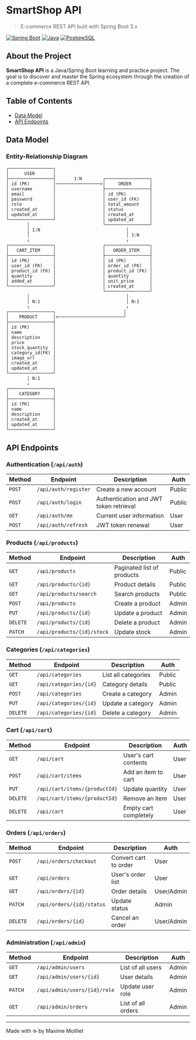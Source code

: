 # SmartShop API

> E-commerce REST API built with Spring Boot 3.x

[![Spring Boot](https://img.shields.io/badge/Spring%20Boot-3.5.6-brightgreen.svg)](https://spring.io/projects/spring-boot)
[![Java](https://img.shields.io/badge/Java-21-orange.svg)](https://www.oracle.com/java/)
[![PostgreSQL](https://img.shields.io/badge/PostgreSQL-latest-blue.svg)](https://www.postgresql.org/)

## About the Project

**SmartShop API** is a Java/Spring Boot learning and practice project. The goal is to discover and master the Spring ecosystem through the creation of a complete e-commerce REST API.

## Table of Contents

- [Data Model](#data-model)
- [API Endpoints](#api-endpoints)

## Data Model

### Entity-Relationship Diagram

```
┌─────────────────┐
│      USER       │
├─────────────────┤       1:N        ┌─────────────────┐
│ id (PK)         │─────────────────>│     ORDER       │
│ username        │                  ├─────────────────┤
│ email           │                  │ id (PK)         │
│ password        │                  │ user_id (FK)    │
│ role            │                  │ total_amount    │
│ created_at      │                  │ status          │
│ updated_at      │                  │ created_at      │
└─────────────────┘                  │ updated_at      │
        │                            └─────────────────┘
        │ 1:N                                 │
        │                                     │ 1:N
        ↓                                     ↓
┌─────────────────┐                  ┌─────────────────┐
│   CART_ITEM     │                  │   ORDER_ITEM    │
├─────────────────┤                  ├─────────────────┤
│ id (PK)         │                  │ id (PK)         │
│ user_id (FK)    │                  │ order_id (FK)   │
│ product_id (FK) │                  │ product_id (FK) │
│ quantity        │                  │ quantity        │
│ added_at        │                  │ unit_price      │
└─────────────────┘                  │ created_at      │
                                     └─────────────────┘
        │                                     │
        │ N:1                                 │ N:1
        ↓                                     ↓
┌─────────────────┐                          │
│    PRODUCT      │<─────────────────────────┘
├─────────────────┤
│ id (PK)         │
│ name            │
│ description     │
│ price           │
│ stock_quantity  │
│ category_id(FK) │
│ image_url       │
│ created_at      │
│ updated_at      │
└─────────────────┘
        │ N:1
        ↓
┌─────────────────┐
│    CATEGORY     │
├─────────────────┤
│ id (PK)         │
│ name            │
│ description     │
│ created_at      │
│ updated_at      │
└─────────────────┘
```

## API Endpoints

### Authentication (`/api/auth`)

| Method | Endpoint | Description | Auth |
|---------|----------|-------------|------|
| `POST` | `/api/auth/register` | Create a new account | Public |
| `POST` | `/api/auth/login` | Authentication and JWT token retrieval | Public |
| `GET` | `/api/auth/me` | Current user information | User |
| `POST` | `/api/auth/refresh` | JWT token renewal | User |

### Products (`/api/products`)

| Method | Endpoint | Description | Auth |
|---------|----------|-------------|------|
| `GET` | `/api/products` | Paginated list of products | Public |
| `GET` | `/api/products/{id}` | Product details | Public |
| `GET` | `/api/products/search` | Search products | Public |
| `POST` | `/api/products` | Create a product | Admin |
| `PUT` | `/api/products/{id}` | Update a product | Admin |
| `DELETE` | `/api/products/{id}` | Delete a product | Admin |
| `PATCH` | `/api/products/{id}/stock` | Update stock | Admin |

### Categories (`/api/categories`)

| Method | Endpoint | Description | Auth |
|---------|----------|-------------|------|
| `GET` | `/api/categories` | List all categories | Public |
| `GET` | `/api/categories/{id}` | Category details | Public |
| `POST` | `/api/categories` | Create a category | Admin |
| `PUT` | `/api/categories/{id}` | Update a category | Admin |
| `DELETE` | `/api/categories/{id}` | Delete a category | Admin |

### Cart (`/api/cart`)

| Method | Endpoint | Description | Auth |
|---------|----------|-------------|------|
| `GET` | `/api/cart` | User's cart contents | User |
| `POST` | `/api/cart/items` | Add an item to cart | User |
| `PUT` | `/api/cart/items/{productId}` | Update quantity | User |
| `DELETE` | `/api/cart/items/{productId}` | Remove an item | User |
| `DELETE` | `/api/cart` | Empty cart completely | User |

### Orders (`/api/orders`)

| Method | Endpoint | Description | Auth |
|---------|----------|-------------|------|
| `POST` | `/api/orders/checkout` | Convert cart to order | User |
| `GET` | `/api/orders` | User's order list | User |
| `GET` | `/api/orders/{id}` | Order details | User/Admin |
| `PATCH` | `/api/orders/{id}/status` | Update status | Admin |
| `DELETE` | `/api/orders/{id}` | Cancel an order | User/Admin |

### Administration (`/api/admin`)

| Method | Endpoint | Description | Auth |
|---------|----------|-------------|------|
| `GET` | `/api/admin/users` | List of all users | Admin |
| `GET` | `/api/admin/users/{id}` | User details | Admin |
| `PATCH` | `/api/admin/users/{id}/role` | Update user role | Admin |
| `GET` | `/api/admin/orders` | List of all orders | Admin |

---

Made with ☕ by Maxime Moilliet
